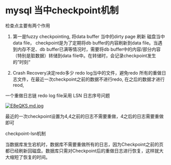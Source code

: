 # mysql 当中checkpoint机制

检查点主要有两个作用

1. 第一是fuzzy checkpointing, 将data buffer 当中的dirty page 刷新 磁盘当中data file，
checkpoint是为了定期将db buffer的内容刷新到data file。当遇到内存不足、db buffer已满等情况时，需要将db buffer中的内容/部分内容（特别是脏数据）转储到data file中。在转储时，会记录checkpoint发生的”时刻“

2.  Crash Recovery决定redo多少 redo log当中的文件，避免redo 所有的重做日志文件，在最近一次checkpoint之前的数据不进行redo, 在之后的数据才进行reod,



一个重做日志链 redo log file采用 LSN 日志序号问题

[![E8eQKS.md.jpg](https://s2.ax1x.com/2019/04/30/E8eQKS.md.jpg)](https://imgchr.com/i/E8eQKS)

最近的一次checkpoint设置为4,4之前的日志不需要重做，4之后的日志需要重做即可

checkpoint-lsn机制

当数据库发生宕机时，数据库不需要重做所有的日志，因为Checkpoint之前的页都已经刷新回磁盘。数据库只需对Checkpoint后的重做日志进行恢复，这样就大大缩短了恢复的时间。